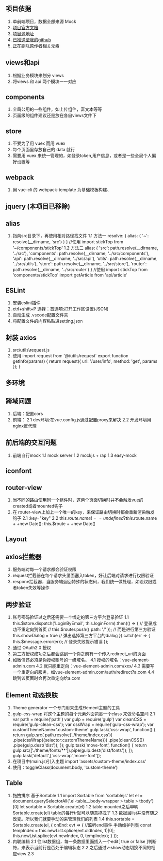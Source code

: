 ## 项目依据
1. 单前端项目，数据全部来源 Mock
1. [项目官方文档](https://panjiachen.gitee.io/vue-element-admin-site/zh/guide/#%E5%8A%9F%E8%83%BD)
2. [项目源地址](https://github.com/PanJiaChen/vue-element-admin)
2. [已推送至我的github](https://github.com/928979883/vue-element-admin)
3. 正在剔除原作者相关元素

## views和api
1. 根据业务模块来划分 views
2. 将views 和 api 两个模块一一对应
## components
1. 全局公用的一些组件，如上传组件，富文本等等
2. 页面级的组件建议还是放在各自views文件下
## store
1. 不要为了用 vuex 而用 vuex
2. 每个页面里存放自己的 data 就行
3. 需要用 vuex 来统一管理的，如登录token,用户信息，或者是一些全局个人偏好设置等
## webpack
1. 用 vue-cli 的 webpack-template 为基础模板构建、
## jquery (本项目已移除)
## alias
1. 指向src目录下，再使用相对路径找文件
  1.1 方法一
  resolve: {
    alias: {
      '~': resolve(__dirname, 'src')
    }
  }
  //使用
  import stickTop from '~/components/stickTop'
  1.2 方法二
  alias: {
    'src': path.resolve(__dirname, '../src'),
    'components': path.resolve(__dirname, '../src/components'),
    'api': path.resolve(__dirname, '../src/api'),
    'utils': path.resolve(__dirname, '../src/utils'),
    'store': path.resolve(__dirname, '../src/store'),
    'router': path.resolve(__dirname, '../src/router')
  }
  //使用
  import stickTop from 'components/stickTop'
  import getArticle from 'api/article'
## ESLint
1. 安装eslint插件
2. ctrl+shift+P 选择：首选项:打开工作区设置(JSON)
3. 自动生成 .vscode配置文件夹
4. 将配置文件的内容粘贴进setting.json
## 封装 axios
1. src\utils\request.js
2. 使用
  import request from '@/utils/request'
  export function getInfo(params) {
    return request({
      url: '/user/info',
      method: 'get',
      params
    });
  }
## 多环境
## 跨域问题
1. 后端：配置cors
2. 前端：
  2.1 dev环境:在vue.config.js通过配置proxy来解决
  2.2 开发环境用nginx反代理
## 前后端的交互问题
1. 前端自行mock
  1.1 mock server
  1.2 mockjs + rap
  1.3 easy-mock
## iconfont
## router-view
1. 当不同的路由使用同一个组件时，这两个页面切换时并不会触发vue的created或者mounted钩子
2. 在 router-view上加上一个唯一的key，来保证路由切换时都会重新渲染触发钩子
  2.1 :key="key"
  2.2 this.$route.name !== undefined? this.$route.name + +new Date(): this.$route + +new Date()
## Layout
## axios拦截器
1. 服务端对每一个请求都会验证权限
2. request拦截器在每个请求头里面塞入token，好让后端对请求进行权限验证
3. respone拦截器，当服务端返回特殊的状态码，我们统一做处理，如没权限或者token失效等操作
## 两步验证
1. 账号密码验证过之后还需要一个绑定的第三方平台登录验证
  1.1 this.$store.dispatch('LoginByEmail', this.loginForm).then(() => {
      // 登录成功不重定向到首页
      // this.$router.push({ path: '/' });
      // 而是进行第三方验证
      this.showDialog = true // 弹出选择第三方平台的dialog
    }).catch(err => {
      this.$message.error(err); // 登录失败提示错误
    });
2. 通过 OAuth2.0 授权
3. 第三方授权成功之后都会跳到一个你之前有一个传入redirect_uri的页面
4. 如微信还必须是你授权账号的一级域名。
  4.1 授权的域名：vue-element-admin.com
  4.2 就只能重定向：vue-element-admin.com/xxx/
  4.3 需要写一个重定向的服务，如vue-element-admin.com/auth/redirect?a.com
  4.4 跳到该页面时会再次重定向给a.com
## Element 动态换肤
1. Theme generator 一个专门用来生成Element主题的工具
2. gulp-css-wrap 将这个主题的每个元素外面包裹一个class 来做命名空间
  2.1 var path = require('path')
      var gulp = require('gulp')
      var cleanCSS = require('gulp-clean-css');
      var cssWrap = require('gulp-css-wrap');
      var customThemeName='.custom-theme'
      gulp.task('css-wrap', function() {
        return gulp.src( path.resolve('./theme/index.css'))
          .pipe(cssWrap({selector:customThemeName}))
          .pipe(cleanCSS())
          .pipe(gulp.dest('dist'));
      });
      gulp.task('move-font', function() {
        return gulp.src(['./theme/fonts/**']).pipe(gulp.dest('dist/fonts'));
      });
      gulp.task('default',['css-wrap','move-font']);
3. 在项目中(main.js)引入主题 import 'assets/custom-theme/index.css'
4. 使用：toggleClass(document.body, 'custom-theme')
## Table
1. 拖拽排序 基于Sortable
  1.1 import Sortable from 'sortablejs'
      let el = document.querySelectorAll('.el-table__body-wrapper > table > tbody')[0]
      let sortable = Sortable.create(el)
  1.2 table mounted之后申明Sortable.create(el) table的每行tr就可以随意拖拽了
  1.3 数据层list并没有随之改变。所以我们就要手动的来管理我们的列表
  1.4 this.sortable = Sortable.create(el, {
        onEnd: evt => { //监听end事件 手动维护列表
          const tempIndex = this.newList.splice(evt.oldIndex, 1)[0];
          this.newList.splice(evt.newIndex, 0, tempIndex);
        }
      });
2. 内联编辑
  2.1 往list数据组，每一条数据里面插入一个edit[ true or false ]判断符，来表示当前行是否处于编辑状态
  2.2 之后通过v-show动态切换不同的相应view
  2.3 